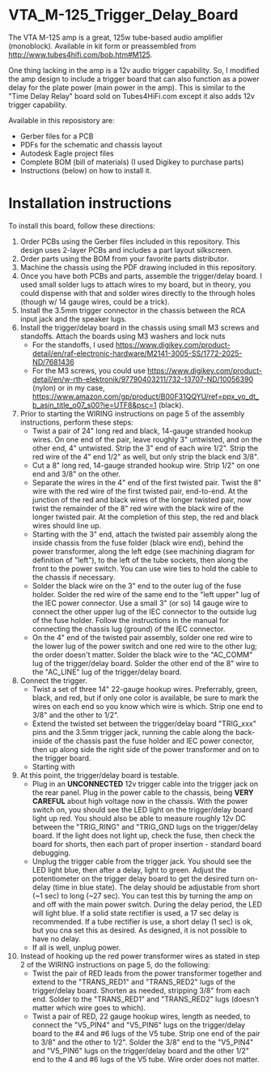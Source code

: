 # VTA_M-125_Trigger_Delay_Board

The VTA M-125 amp is a great, 125w tube-based audio amplifier (monoblock). Available in kit form or preassembled from 
http://www.tubes4hifi.com/bob.htm#M125. 

One thing lacking in the amp is a 12v audio trigger capability. So, I modified the amp design to include a trigger board that can also function as a power delay for the plate power (main power in the amp). This is similar to the "Time Delay Relay" board sold on Tubes4HiFi.com except it also adds 12v trigger capability.

Available in this reposistory are:
* Gerber files for a PCB 
* PDFs for the schematic and chassis layout
* Autodesk Eagle project files
* Complete BOM (bill of materials) (I used Digikey to purchase parts)
* Instructions (below) on how to install it.

# Installation instructions

To install this board, follow these directions:
1. Order PCBs using the Gerber files included in this repository. This design uses 2-layer PCBs and includes a part layout silkscreen.
2. Order parts using the BOM from your favorite parts distributor. 
3. Machine the chassis using the PDF drawing included in this repository. 
4. Once you have both PCBs and parts, assemble the trigger/delay board. I used small solder lugs to attach wires to my board, but in theory, you could dispense with that and solder wires directly to the through holes (though w/ 14 gauge wires, could be a trick).
5. Install the 3.5mm trigger connector in the chassis between the RCA input jack and the speaker lugs.
6. Install the trigger/delay board in the chassis using small M3 screws and standoffs. Attach the boards using M3 washers and lock nuts
    * For the standoffs, I used https://www.digikey.com/product-detail/en/raf-electronic-hardware/M2141-3005-SS/1772-2025-ND/7681436
    * For the M3 screws, you could use https://www.digikey.com/product-detail/en/w-rth-elektronik/97790403211/732-13707-ND/10056390 (nylon) or in my case, https://www.amazon.com/gp/product/B00F31QQYU/ref=ppx_yo_dt_b_asin_title_o07_s00?ie=UTF8&psc=1 (black).
7. Prior to starting the WIRING instructions on page 5 of the assembly instructions, perform these steps:
    * Twist a pair of 24" long red and black, 14-gauge stranded hookup wires. On one end of the pair, leave roughly 3" untwisted, and on the other end, 4" untwisted. Strip the 3" end of each wire 1/2". Strip the red wire of the 4" end 1/2" as well, but only strip the black end 3/8". 
    * Cut a 8" long red, 14-gauge stranded hookup wire. Strip 1/2" on one end and 3/8" on the other. 
    * Separate the wires in the 4" end of the first twisted pair. Twist the 8" wire with the red wire of the first twisted pair, end-to-end. At the junction of the red and black wires of the longer twisted pair, now twist the remainder of the 8" red wire with the black wire of the longer twisted pair. At the completion of this step, the red and black wires should line up.
    * Starting with the 3" end, attach the twisted pair assembly along the inside chassis from the fuse folder (black wire end), behind the power transformer, along the left edge (see machining diagram for definition of "left"), to the left of the tube sockets, then along the front to the power switch. You can use wire ties to hold the cable to the chassis if necessary.
    * Solder the black wire on the 3" end to the outer lug of the fuse holder. Solder the red wire of the same end to the "left upper" lug of the IEC power connector. Use a small 3" (or so) 14 gauge wire to connect the other upper lug of the IEC connector to the outside lug of the fuse holder. Follow the instructions in the manual for connecting the chassis lug (ground) of the IEC connector.
    * On the 4" end of the twisted pair assembly, solder one red wire to the lower lug of the power switch and one red wire to the other lug; the order doesn't matter. Solder the black wire to the "AC_COMM" lug of the trigger/delay board. Solder the other end of the 8" wire to the "AC_LINE" lug of the trigger/delay board.
8. Connect the trigger.
    * Twist a set of three 14" 22-gauge hookup wires. Preferrably, green, black, and red, but if only one color is available, be sure to mark the wires on each end so you know which wire is which. Strip one end to 3/8" and the other to 1/2". 
    * Extend the twisted set between the trigger/delay board "TRIG_xxx" pins and the 3.5mm trigger jack, running the cable along the back-inside of the chassis past the fuse holder and IEC power conector, then up along side the right side of the power transformer and on to the trigger board. 
    * Starting with 
9. At this point, the trigger/delay board is testable. 
    * Plug in an **UNCONNECTED** 12v trigger cable into the trigger jack on the rear panel. Plug in the power cable to the chassis, being **VERY CAREFUL** about high voltage now in the chassis. With the power switch on, you should see the LED light on the trigger/delay board light up red. You should also be able to measure roughly 12v DC between the "TRIG_RING" and "TRIG_GND lugs on the trigger/delay board. If the light does not light up, check the fuse, then check the board for shorts, then each part of proper insertion - standard board debugging. 
    * Unplug the trigger cable from the trigger jack. You should see the LED light blue, then after a delay, light to green. Adjust the potentiometer on the trigger delay board to get the desired turn on-delay (time in blue state). The delay should be adjustable from short (~1 sec) to long (~27 sec). You can test this by turning the amp on and off with the main power switch. During the delay period, the LED will light blue. If a solid state rectifier is used, a 17 sec delay is recommended. If a tube rectifier is use, a short delay (1 sec) is ok, but you cna set this as desired. As designed, it is not possible to have no delay. 
    * If all is well, unplug power.
10. Instead of hooking up the red power transformer wires as stated in step 2 of the WIRING instructions on page 5, do the following:
    * Twist the pair of RED leads from the power transformer together and extend to the "TRANS_RED1" and "TRANS_RED2" lugs of the trigger/delay board. Shorten as needed, stripping 3/8" from each end. Solder to the "TRANS_RED1" and "TRANS_RED2" lugs (doesn't matter which wire goes to which). 
    * Twist a pair of RED, 22 gauge hookup wires, length as needed, to connect the "V5_PIN4" and "V5_PIN6" lugs on the trigger/delay board to the #4 and #6 lugs of the V5 tube. Strip one end of the pair to 3/8" and the other to 1/2". Solder the 3/8" end to the "V5_PIN4" and "V5_PIN6" lugs on the trigger/delay board and the other 1/2" end to the 4 and #6 lugs of the V5 tube. Wire order does not matter.
